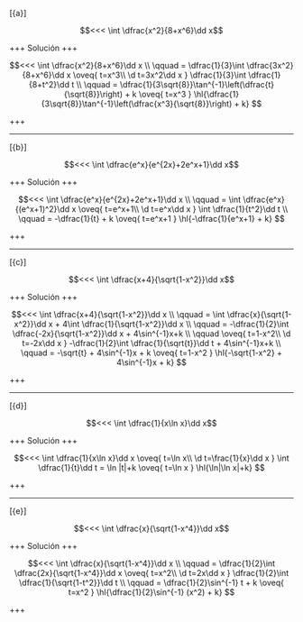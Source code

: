 [{a}]

$$<<< \int \dfrac{x^2}{8+x^6}\dd x$$

+++
Solución
+++

$$<<< 
\int \dfrac{x^2}{8+x^6}\dd x
\\ \qquad 
= \dfrac{1}{3}\int \dfrac{3x^2}{8+x^6}\dd x
\oveq{ t=x^3\\ \d t=3x^2\dd x }
\dfrac{1}{3}\int \dfrac{1}{8+t^2}\dd t
\\ \qquad 
= \dfrac{1}{3\sqrt{8}}\tan^{-1}\left(\dfrac{t}{\sqrt{8}}\right) + k
\oveq{ t=x^3 }
\hl{\dfrac{1}{3\sqrt{8}}\tan^{-1}\left(\dfrac{x^3}{\sqrt{8}}\right)  + k}
$$

+++

---
[{b}]

$$<<< \int \dfrac{e^x}{e^{2x}+2e^x+1}\dd x$$

+++
Solución
+++

$$<<< 
\int \dfrac{e^x}{e^{2x}+2e^x+1}\dd x
\\ \qquad 
= \int \dfrac{e^x}{(e^x+1)^2}\dd x
\oveq{ t=e^x+1\\ \d t=e^x\dd x }
\int \dfrac{1}{t^2}\dd t
\\ \qquad 
= -\dfrac{1}{t} + k
\oveq{ t=e^x+1 }
\hl{-\dfrac{1}{e^x+1} + k}
$$

+++

---
[{c}]

$$<<< \int \dfrac{x+4}{\sqrt{1-x^2}}\dd x$$

+++
Solución
+++

$$<<< 
\int \dfrac{x+4}{\sqrt{1-x^2}}\dd x
\\ \qquad 
= \int \dfrac{x}{\sqrt{1-x^2}}\dd x + 4\int \dfrac{1}{\sqrt{1-x^2}}\dd x
\\ \qquad 
= -\dfrac{1}{2}\int \dfrac{-2x}{\sqrt{1-x^2}}\dd x + 4\sin^{-1}x+k
\\ \qquad 
\oveq{ t=1-x^2\\ \d t=-2x\dd x }
-\dfrac{1}{2}\int \dfrac{1}{\sqrt{t}}\dd t + 4\sin^{-1}x+k
\\ \qquad 
= -\sqrt{t} + 4\sin^{-1}x + k
\oveq{ t=1-x^2 }
\hl{-\sqrt{1-x^2} + 4\sin^{-1}x  + k}
$$

+++

---
[{d}]

$$<<< \int \dfrac{1}{x\ln x}\dd x$$

+++
Solución
+++

$$<<< 
\int \dfrac{1}{x\ln x}\dd x
\oveq{ t=\ln x\\ \d t=\frac{1}{x}\dd x }
\int \dfrac{1}{t}\dd t
= \ln |t|+k
\oveq{ t=\ln x }
\hl{\ln|\ln x|+k}
$$

+++

---
[{e}]

$$<<< \int \dfrac{x}{\sqrt{1-x^4}}\dd x$$

+++
Solución
+++

$$<<< 
\int \dfrac{x}{\sqrt{1-x^4}}\dd x
\\ \qquad 
= \dfrac{1}{2}\int \dfrac{2x}{\sqrt{1-x^4}}\dd x
\oveq{ t=x^2\\ \d t=2x\dd x }
\dfrac{1}{2}\int \dfrac{1}{\sqrt{1-t^2}}\dd t
\\ \qquad 
= \dfrac{1}{2}\sin^{-1} t + k
\oveq{ t=x^2 }
\hl{\dfrac{1}{2}\sin^{-1} (x^2) + k}
$$

+++